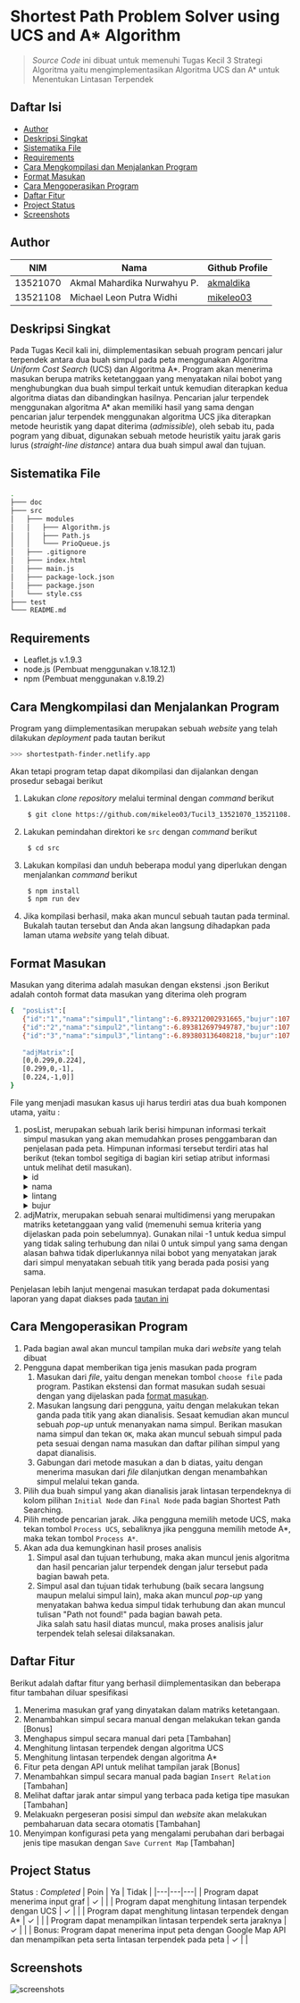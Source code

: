 # Shortest Path Problem Solver using UCS and A* Algorithm
> *Source Code* ini dibuat untuk memenuhi Tugas Kecil 3 Strategi Algoritma yaitu mengimplementasikan
> Algoritma UCS dan A* untuk Menentukan Lintasan Terpendek

## Daftar Isi
- [Author](#author)
- [Deskripsi Singkat](#deskripsi-singkat)
- [Sistematika File](#sistematika-file)
- [Requirements](#requirements)
- [Cara Mengkompilasi dan Menjalankan Program](#cara-mengkompilasi-dan-menjalankan-program)
- [Format Masukan](#format-masukan)
- [Cara Mengoperasikan Program](#cara-mengoperasikan-program)
- [Daftar Fitur](#daftar-fitur)
- [Project Status](#project-status)
- [Screenshots](#screenshots)

## Author
| NIM      | Nama                        | Github Profile                            |
| -------- | ----------------------------|-------------------------------------------|
| 13521070 | Akmal Mahardika Nurwahyu P. | [akmaldika](https://github.com/akmaldika) |
| 13521108 | Michael Leon Putra Widhi    | [mikeleo03](https://github.com/mikeleo03) |

## Deskripsi Singkat
Pada Tugas Kecil kali ini, diimplementasikan sebuah program pencari jalur terpendek antara dua buah simpul pada peta menggunakan Algoritma *Uniform Cost Search* (UCS) dan Algoritma A*. Program akan menerima masukan berupa matriks ketetanggaan yang menyatakan nilai bobot yang menghubungkan dua buah simpul terkait untuk kemudian diterapkan kedua algoritma diatas dan dibandingkan hasilnya. Pencarian jalur terpendek menggunakan algoritma A* akan memiliki hasil yang sama dengan pencarian jalur terpendek menggunakan algoritma UCS jika diterapkan metode heuristik yang dapat diterima (*admissible*), oleh sebab itu, pada pogram yang dibuat, digunakan sebuah metode heuristik yaitu jarak garis lurus (*straight-line distance*) antara dua buah simpul awal dan tujuan.

## Sistematika File
```bash
.
├─── doc
├─── src
│   ├─── modules
│   │   ├─── Algorithm.js
│   │   ├─── Path.js
│   │   └─── PrioQueue.js
│   ├─── .gitignore
│   ├─── index.html
│   ├─── main.js
│   ├─── package-lock.json
│   ├─── package.json    
│   └─── style.css
├─── test
└─── README.md
```

## Requirements
- Leaflet.js v.1.9.3
- node.js (Pembuat menggunakan v.18.12.1)
- npm (Pembuat menggunakan v.8.19.2)

## Cara Mengkompilasi dan Menjalankan Program
Program yang diimplementasikan merupakan sebuah *website* yang telah dilakukan *deployment* pada tautan berikut
```bash
>>> shortestpath-finder.netlify.app
```
Akan tetapi program tetap dapat dikompilasi dan dijalankan dengan prosedur sebagai berikut
1. Lakukan *clone repository* melalui terminal dengan *command* berikut
   ``` bash
    $ git clone https://github.com/mikeleo03/Tucil3_13521070_13521108.git
   ```
2. Lakukan pemindahan direktori ke `src` dengan *command* berikut
   ``` bash
    $ cd src
   ```
3. Lakukan kompilasi dan unduh beberapa modul yang diperlukan dengan menjalankan *command* berikut
   ``` bash
    $ npm install
    $ npm run dev
   ```
4. Jika kompilasi berhasil, maka akan muncul sebuah tautan pada terminal. Bukalah tautan tersebut dan Anda akan langsung dihadapkan pada laman utama *website* yang telah dibuat.

## Format Masukan
Masukan yang diterima adalah masukan dengan ekstensi .json Berikut adalah contoh format data masukan yang diterima oleh program
```bash
{  "posList":[
   {"id":"1","nama":"simpul1","lintang":-6.893212002931665,"bujur":107.61044561862947},
   {"id":"2","nama":"simpul2","lintang":-6.893812697949787,"bujur":107.61305809020998},
   {"id":"3","nama":"simpul3","lintang":-6.893803136408218,"bujur":107.60839104652405}],
   
   "adjMatrix":[
   [0,0.299,0.224],
   [0.299,0,-1],
   [0.224,-1,0]]
}
```
File yang menjadi masukan kasus uji harus terdiri atas dua buah komponen utama, yaitu :
1. posList, merupakan sebuah larik berisi himpunan informasi terkait simpul masukan yang akan memudahkan proses penggambaran dan penjelasan pada peta. Himpunan informasi tersebut terdiri atas hal berikut (tekan tombol segitiga di bagian kiri setiap atribut informasi untuk melihat detil masukan).
   <details>
      <summary> id</summary>
      <p>Sebuah string numerik yang merupakan identifikator dari titik masukan.</p>
   </details>
   <details>
      <summary> nama</summary>
      <p>Sebuah string yang menyatakan nama simpul masukan pada id yang bersangkutan.</p>
   </details>
   <details>
      <summary> lintang</summary>
      <p>Sebuah float yang menyatakan posisi lintang dari sebuah simpul masukan dengan id terkait</p>
   </details>
   <details>
      <summary> bujur</summary>
      <p>Sebuah float yang menyatakan posisi bujur dari sebuah simpul masukan dengan id terkait.</p>
   </details>
2. adjMatrix, merupakan sebuah senarai multidimensi yang merupakan matriks ketetanggaan yang valid (memenuhi semua kriteria yang dijelaskan pada poin sebelumnya). Gunakan  nilai -1 untuk kedua simpul yang tidak saling terhubung dan nilai 0 untuk simpul yang sama dengan alasan bahwa tidak diperlukannya nilai bobot yang menyatakan jarak dari simpul menyatakan sebuah titik yang berada pada posisi yang sama.

Penjelasan lebih lanjut mengenai masukan terdapat pada dokumentasi laporan yang dapat diakses pada [tautan ini](doc/screenshots.PNG)

## Cara Mengoperasikan Program
1. Pada bagian awal akan muncul tampilan muka dari *website* yang telah dibuat
2. Pengguna dapat memberikan tiga jenis masukan pada program
   1. Masukan dari *file*, yaitu dengan menekan tombol `choose file` pada program. Pastikan ekstensi dan format masukan sudah sesuai dengan yang dijelaskan pada [format masukan](#format-masukan).
   2. Masukan langsung dari pengguna, yaitu dengan melakukan tekan ganda pada titik yang akan dianalisis. Sesaat kemudian akan muncul sebuah *pop-up* untuk menanyakan nama simpul. Berikan masukan nama simpul dan tekan `OK`, maka akan muncul sebuah simpul pada peta sesuai dengan nama masukan dan daftar pilihan simpul yang dapat dianalisis.
   3. Gabungan dari metode masukan a dan b diatas, yaitu dengan menerima masukan dari *file* dilanjutkan dengan menambahkan simpul melalui tekan ganda.
3. Pilih dua buah simpul yang akan dianalisis jarak lintasan terpendeknya di kolom pilihan `Initial Node` dan `Final Node` pada bagian Shortest Path Searching.
4. Pilih metode pencarian jarak. Jika pengguna memilih metode UCS, maka tekan tombol `Process UCS`, sebaliknya jika pengguna memilih metode A*, maka tekan tombol `Process A*`.
5. Akan ada dua kemungkinan hasil proses analisis
   1. Simpul asal dan tujuan terhubung, maka akan muncul jenis algoritma dan hasil pencarian jalur terpendek dengan jalur tersebut pada bagian bawah peta.
   2. Simpul asal dan tujuan tidak terhubung (baik secara langsung maupun melalui simpul lain), maka akan muncul *pop-up* yang menyatakan bahwa kedua simpul tidak terhubung dan akan muncul tulisan "Path not found!" pada bagian bawah peta.
   <br> Jika salah satu hasil diatas muncul, maka proses analisis jalur terpendek telah selesai dilaksanakan.

## Daftar Fitur
Berikut adalah daftar fitur yang berhasil diimplementasikan dan beberapa fitur tambahan diluar spesifikasi
1. Menerima masukan graf yang dinyatakan dalam matriks ketetangaan.
2. Menambahkan simpul secara manual dengan melakukan tekan ganda [Bonus]
3. Menghapus simpul secara manual dari peta [Tambahan]
4. Menghitung lintasan terpendek dengan algoritma UCS
5. Menghitung lintasan terpendek dengan algoritma A*
6. Fitur peta dengan API untuk melihat tampilan jarak [Bonus]
7. Menambahkan simpul secara manual pada bagian `Insert Relation` [Tambahan]
8. Melihat daftar jarak antar simpul yang terbaca pada ketiga tipe masukan [Tambahan]
9. Melakuakn pergeseran posisi simpul dan *website* akan melakukan pembaharuan data secara otomatis [Tambahan]
10. Menyimpan konfigurasi peta yang mengalami perubahan dari berbagai jenis tipe masukan dengan `Save Current Map` [Tambahan]

## Project Status
Status : *Completed*
| Poin  | Ya | Tidak |
|---|---|---|
| Program dapat menerima input graf | ✓ |   |
| Program dapat menghitung lintasan terpendek dengan UCS | ✓ |   |
| Program dapat menghitung lintasan terpendek dengan A* | ✓ |   |
| Program dapat menampilkan lintasan terpendek serta jaraknya | ✓ |  |
| Bonus: Program dapat menerima input peta dengan Google Map API dan menampilkan peta serta lintasan terpendek pada peta | ✓ |  |

## Screenshots
![screenshots](doc/screenshots.PNG)